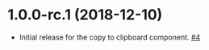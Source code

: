 # 1.0.0-rc.1 (2018-12-10)

- Initial release for the copy to clipboard component. [#4](https://github.com/blackbaud/skyux-lib-clipboard/pull/4)
